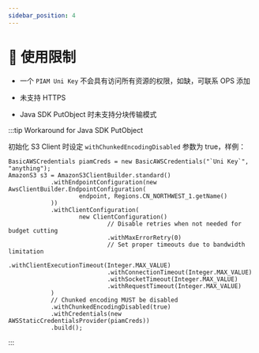 ```yaml
---
sidebar_position: 4
---
```


# 🚧 使用限制

- 一个 `PIAM Uni Key` 不会具有访问所有资源的权限，如缺，可联系 OPS 添加
- 未支持 HTTPS 

- Java SDK PutObject 时未支持分块传输模式

:::tip Workaround for Java SDK PutObject

初始化 S3 Client 时设定 `withChunkedEncodingDisabled` 参数为 true，样例：
```
BasicAWSCredentials piamCreds = new BasicAWSCredentials("`Uni Key`", "anything");
AmazonS3 s3 = AmazonS3ClientBuilder.standard()
            .withEndpointConfiguration(new AwsClientBuilder.EndpointConfiguration(
                    endpoint, Regions.CN_NORTHWEST_1.getName()
            ))
            .withClientConfiguration(
                    new ClientConfiguration()
                            // Disable retries when not needed for budget cutting
                            .withMaxErrorRetry(0)
                            // Set proper timeouts due to bandwidth limitation
                            .withClientExecutionTimeout(Integer.MAX_VALUE)
                            .withConnectionTimeout(Integer.MAX_VALUE)
                            .withSocketTimeout(Integer.MAX_VALUE)
                            .withRequestTimeout(Integer.MAX_VALUE)
            )
            // Chunked encoding MUST be disabled
            .withChunkedEncodingDisabled(true)
            .withCredentials(new AWSStaticCredentialsProvider(piamCreds))
            .build();
```

:::
